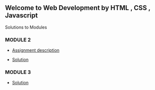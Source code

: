 ## Welcome to Web Development by HTML , CSS , Javascript 

Solutions to Modules 






### MODULE 2
* [Assignment description](https://github.com/jhu-ep-coursera/fullstack-course4/blob/master/assignments/assignment2/Assignment-2.md)

* [Solution](https://srishcodes.github.io/MenuCard/mod2_soln/)





### MODULE 3

* [Solution](https://github.com/srishcodes/MenuCard/tree/master/mod3_solution)













